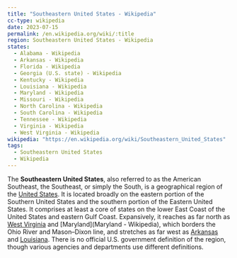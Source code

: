 ```yaml
---
title: "Southeastern United States - Wikipedia"
cc-type: wikipedia
date: 2023-07-15
permalink: /en.wikipedia.org/wiki/:title
region: Southeastern United States - Wikipedia
states:
  - Alabama - Wikipedia
  - Arkansas - Wikipedia
  - Florida - Wikipedia
  - Georgia (U.S. state) - Wikipedia
  - Kentucky - Wikipedia
  - Louisiana - Wikipedia
  - Maryland - Wikipedia
  - Missouri - Wikipedia
  - North Carolina - Wikipedia
  - South Carolina - Wikipedia
  - Tennessee - Wikipedia
  - Virginia - Wikipedia
  - West Virginia - Wikipedia
wikipedia: "https://en.wikipedia.org/wiki/Southeastern_United_States"
tags:
  - Southeastern United States
  - Wikipedia
---
```

The **Southeastern United States**, also referred to as the American Southeast, the Southeast, or simply the South, is a geographical region of the [United States](/en.wikipedia.org/wiki/United_States). It is located broadly on the eastern portion of the Southern United States and the southern portion of the Eastern United States. It comprises at least a core of states on the lower East Coast of the United States and eastern Gulf Coast. Expansively, it reaches as far north as [West Virginia](/en.wikipedia.org/wiki/West_Virginia) and [Maryland](Maryland - Wikipedia), which borders the Ohio River and Mason–Dixon line, and stretches as far west as [Arkansas](/en.wikipedia.org/wiki/Arkansas) and [Louisiana](/en.wikipedia.org/wiki/Louisiana). There is no official U.S. government definition of the region, though various agencies and departments use different definitions.
